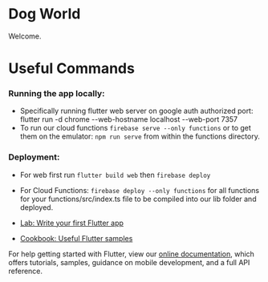 # Dog World

Welcome.

# Useful Commands

### Running the app locally: 

- Specifically running flutter web server on google auth authorized port: flutter run -d chrome --web-hostname localhost --web-port 7357
- To run our cloud functions `firebase serve --only functions` or to get them on the emulator: `npm run serve` from within the functions directory.

### Deployment: 

- For web first run `flutter build web` then `firebase deploy`
- For Cloud Functions: `firebase deploy --only functions` for all functions for your functions/src/index.ts file to be compiled into our lib folder and deployed. 

- [Lab: Write your first Flutter app](https://flutter.dev/docs/get-started/codelab)
- [Cookbook: Useful Flutter samples](https://flutter.dev/docs/cookbook)

For help getting started with Flutter, view our
[online documentation](https://flutter.dev/docs), which offers tutorials,
samples, guidance on mobile development, and a full API reference.
